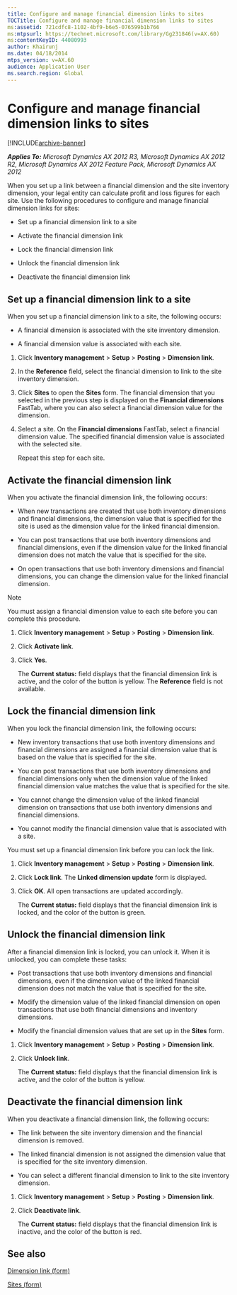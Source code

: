 ```yaml
---
title: Configure and manage financial dimension links to sites
TOCTitle: Configure and manage financial dimension links to sites
ms:assetid: 721cdfc8-1102-4bf9-b6e5-076599b1b766
ms:mtpsurl: https://technet.microsoft.com/library/Gg231846(v=AX.60)
ms:contentKeyID: 44080993
author: Khairunj
ms.date: 04/18/2014
mtps_version: v=AX.60
audience: Application User
ms.search.region: Global
---
```


# Configure and manage financial dimension links to sites 


[!INCLUDE[archive-banner](includes/archive-banner.md)]


_**Applies To:** Microsoft Dynamics AX 2012 R3, Microsoft Dynamics AX 2012 R2, Microsoft Dynamics AX 2012 Feature Pack, Microsoft Dynamics AX 2012_

When you set up a link between a financial dimension and the site inventory dimension, your legal entity can calculate profit and loss figures for each site. Use the following procedures to configure and manage financial dimension links for sites:

  - Set up a financial dimension link to a site

  - Activate the financial dimension link

  - Lock the financial dimension link

  - Unlock the financial dimension link

  - Deactivate the financial dimension link

## Set up a financial dimension link to a site

When you set up a financial dimension link to a site, the following occurs:

  - A financial dimension is associated with the site inventory dimension.

  - A financial dimension value is associated with each site.

<!-- end list -->

1.  Click **Inventory management** \> **Setup** \> **Posting** \> **Dimension link**.

2.  In the **Reference** field, select the financial dimension to link to the site inventory dimension.

3.  Click **Sites** to open the **Sites** form. The financial dimension that you selected in the previous step is displayed on the **Financial dimensions** FastTab, where you can also select a financial dimension value for the dimension.

4.  Select a site. On the **Financial dimensions** FastTab, select a financial dimension value. The specified financial dimension value is associated with the selected site.
    
    Repeat this step for each site.

## Activate the financial dimension link

When you activate the financial dimension link, the following occurs:

  - When new transactions are created that use both inventory dimensions and financial dimensions, the dimension value that is specified for the site is used as the dimension value for the linked financial dimension.

  - You can post transactions that use both inventory dimensions and financial dimensions, even if the dimension value for the linked financial dimension does not match the value that is specified for the site.

  - On open transactions that use both inventory dimensions and financial dimensions, you can change the dimension value for the linked financial dimension.


> [!NOTE]
> <P>You must assign a financial dimension value to each site before you can complete this procedure.</P>



1.  Click **Inventory management** \> **Setup** \> **Posting** \> **Dimension link**.

2.  Click **Activate link**.

3.  Click **Yes**.
    
    The **Current status:** field displays that the financial dimension link is active, and the color of the button is yellow. The **Reference** field is not available.

## Lock the financial dimension link

When you lock the financial dimension link, the following occurs:

  - New inventory transactions that use both inventory dimensions and financial dimensions are assigned a financial dimension value that is based on the value that is specified for the site.

  - You can post transactions that use both inventory dimensions and financial dimensions only when the dimension value of the linked financial dimension value matches the value that is specified for the site.

  - You cannot change the dimension value of the linked financial dimension on transactions that use both inventory dimensions and financial dimensions.

  - You cannot modify the financial dimension value that is associated with a site.

You must set up a financial dimension link before you can lock the link.

1.  Click **Inventory management** \> **Setup** \> **Posting** \> **Dimension link**.

2.  Click **Lock link**. The **Linked dimension update** form is displayed.

3.  Click **OK**. All open transactions are updated accordingly.
    
    The **Current status:** field displays that the financial dimension link is locked, and the color of the button is green.

## Unlock the financial dimension link

After a financial dimension link is locked, you can unlock it. When it is unlocked, you can complete these tasks:

  - Post transactions that use both inventory dimensions and financial dimensions, even if the dimension value of the linked financial dimension does not match the value that is specified for the site.

  - Modify the dimension value of the linked financial dimension on open transactions that use both financial dimensions and inventory dimensions.

  - Modify the financial dimension values that are set up in the **Sites** form.

<!-- end list -->

1.  Click **Inventory management** \> **Setup** \> **Posting** \> **Dimension link**.

2.  Click **Unlock link**.
    
    The **Current status:** field displays that the financial dimension link is active, and the color of the button is yellow.

## Deactivate the financial dimension link

When you deactivate a financial dimension link, the following occurs:

  - The link between the site inventory dimension and the financial dimension is removed.

  - The linked financial dimension is not assigned the dimension value that is specified for the site inventory dimension.

  - You can select a different financial dimension to link to the site inventory dimension.

<!-- end list -->

1.  Click **Inventory management** \> **Setup** \> **Posting** \> **Dimension link**.

2.  Click **Deactivate link**.
    
    The **Current status:** field displays that the financial dimension link is inactive, and the color of the button is red.

## See also

[Dimension link (form)](https://technet.microsoft.com/library/hh209629\(v=ax.60\))

[Sites (form)](https://technet.microsoft.com/library/hh242661\(v=ax.60\))

  


